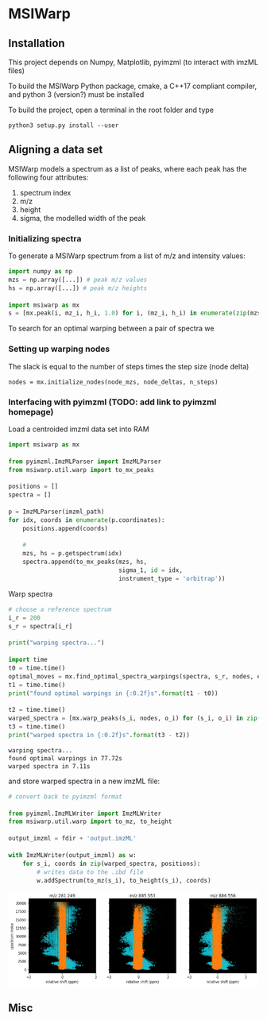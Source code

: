 # MSIWarp

## Installation
This project depends on Numpy, Matplotlib, pyimzml (to interact with imzML files)

To build the MSIWarp Python package, cmake, a C++17 compliant compiler, and python 3 (version?) must be installed

To build the project, open a terminal in the root folder and type
```
python3 setup.py install --user
```

## Aligning a data set

MSIWarp models a spectrum as a list of peaks, where each peak has the following four attributes: 
1. spectrum index
2. m/z
3. height
4. sigma, the modelled width of the peak

### Initializing spectra
To generate a MSIWarp spectrum from a list of m/z and intensity values:
```python
import numpy as np
mzs = np.array([...]) # peak m/z values
hs = np.array([...]) # peak m/z heights

import msiwarp as mx
s = [mx.peak(i, mz_i, h_i, 1.0) for i, (mz_i, h_i) in enumerate(zip(mzs, hs))]
```
To search for an optimal warping between a pair of spectra we 

### Setting up warping nodes
The slack is equal to the number of steps times the step size (node delta)
```
nodes = mx.initialize_nodes(node_mzs, node_deltas, n_steps)
```
### Interfacing with pyimzml (TODO: add link to pyimzml homepage)

Load a centroided imzml data set into RAM

```python
import msiwarp as mx

from pyimzml.ImzMLParser import ImzMLParser
from msiwarp.util.warp import to_mx_peaks

positions = []
spectra = []

p = ImzMLParser(imzml_path)
for idx, coords in enumerate(p.coordinates):
    positions.append(coords)
    
    # 
    mzs, hs = p.getspectrum(idx)    
    spectra.append(to_mx_peaks(mzs, hs,
                               sigma_1, id = idx,
                               instrument_type = 'orbitrap'))

```

Warp spectra

```python
# choose a reference spectrum
i_r = 200
s_r = spectra[i_r]

print("warping spectra...")

import time
t0 = time.time()
optimal_moves = mx.find_optimal_spectra_warpings(spectra, s_r, nodes, epsilon)
t1 = time.time()
print("found optimal warpings in {:0.2f}s".format(t1 - t0))

t2 = time.time()
warped_spectra = [mx.warp_peaks(s_i, nodes, o_i) for (s_i, o_i) in zip(spectra, optimal_moves)]
t3 = time.time()
print("warped spectra in {:0.2f}s".format(t3 - t2))
```

    warping spectra...
    found optimal warpings in 77.72s
    warped spectra in 7.11s

and store warped spectra in a new imzML file:

```python
# convert back to pyimzml format

from pyimzml.ImzMLWriter import ImzMLWriter
from msiwarp.util.warp import to_mz, to_height

output_imzml = fdir + 'output.imzML'

with ImzMLWriter(output_imzml) as w:
    for s_i, coords in zip(warped_spectra, positions):
        # writes data to the .ibd file
        w.addSpectrum(to_mz(s_i), to_height(s_i), coords)
```

![DESI MASS SCATTER](/docs/mass_scatter_desi.png)

## Misc
